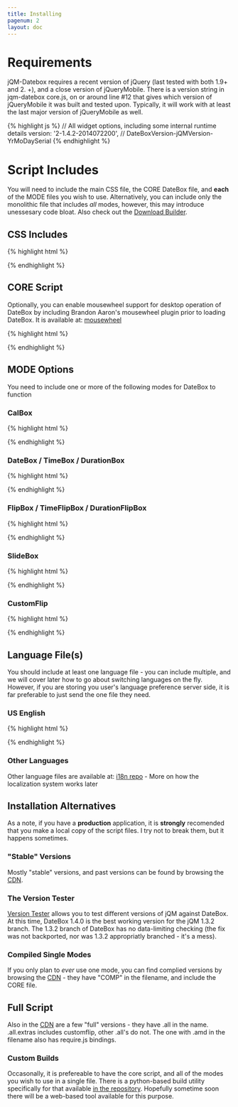 ```yaml
---
title: Installing
pagenum: 2
layout: doc
---
```


# Requirements

jQM-Datebox requires a recent version of jQuery (last tested with both 1.9+ and 2.
+), and a close version of jQueryMobile.  There is a version string in jqm-datebox
core.js, on or around line #12 that gives which version of jQueryMobile it was built
and tested upon.  Typically, it will work with at least the last major version of
jQueryMobile as well.

{% highlight js %}
// All widget options, including some internal runtime details
version: '2-1.4.2-2014072200', // DateBoxVersion-jQMVersion-YrMoDaySerial
{% endhighlight %}


# Script Includes

You will need to include the main CSS file, the CORE DateBox file, and **each**
of the MODE files you wish to use.  Alternatively, you can include only the monolithic file 
that includes *all* modes, however, this may introduce unessesary code bloat.  Also check out
the [Download Builder](../../builder/).

## CSS Includes

{% highlight html %}
<link rel="stylesheet" type="text/css" href="http://cdn.jtsage.com/datebox/latest/jqm-datebox.min.css">
{% endhighlight %}

## CORE Script

Optionally, you can enable mousewheel support for desktop operation of DateBox by
including Brandon Aaron's mousewheel plugin prior to loading DateBox. It is available
at: [mousewheel](https://github.com/brandonaaron/jquery-mousewheel)

{% highlight html %}
<script type="text/javascript" src="http://cdn.jtsage.com/datebox/latest/jqm-datebox.core.min.js"></script>
{% endhighlight %}

## MODE Options
You need to include one or more of the following modes for DateBox to function

### CalBox
{% highlight html %}
<script type="text/javascript" src="http://dev.jtsage.com/cdn/datebox/latest/jqm-datebox.mode.calbox.min.js"></script>
{% endhighlight %}

### DateBox / TimeBox / DurationBox
{% highlight html %}
<script type="text/javascript" src="http://dev.jtsage.com/cdn/datebox/latest/jqm-datebox.mode.datebox.min.js"></script>
{% endhighlight %}

### FlipBox / TimeFlipBox / DurationFlipBox
{% highlight html %}
<script type="text/javascript" src="http://dev.jtsage.com/cdn/datebox/latest/jqm-datebox.mode.flipbox.min.js"></script>
{% endhighlight %}

### SlideBox
{% highlight html %}
<script type="text/javascript" src="http://dev.jtsage.com/cdn/datebox/latest/jqm-datebox.mode.slidebox.min.js"></script>
{% endhighlight %}

### CustomFlip
{% highlight html %}
<script type="text/javascript" src="http://dev.jtsage.com/cdn/datebox/latest/jqm-datebox.mode.customflip.min.js"></script>
{% endhighlight %}
## Language File(s)

You should include at least one language file - you can include multiple, and we
will cover later how to go about switching languages on the fly.  However, if you
are storing you user's language preference server side, it is far preferable to just
send the one file they need.

### US English

{% highlight html %}
<script type="text/javascript" src="http://cdn.jtsage.com/datebox/i18n/jquery.mobile.datebox.i18n.en_US.utf8.js"></script>
{% endhighlight %}

### Other Languages
Other language files are available at: [i18n repo](http://cdn.jtsage.com/datebox/i18n) -
More on how the localization system works later


## Installation Alternatives
As a note, if you have a **production** application, it is **strongly** recomended
that you make a local copy of the script files.  I try not to break them, but it
happens sometimes.

### "Stable" Versions
Mostly "stable" versions, and past versions can be found by browsing the [CDN](http://cdn.jtsage.com/datebox/).

### The Version Tester
[Version Tester](../../version_test/) allows you to test different 
versions of jQM against DateBox.  At this time, DateBox 1.4.0 is the best working version for the
jQM 1.3.2 branch.  The 1.3.2 branch of DateBox has no data-limiting checking (the fix was not backported, nor
was 1.3.2 appropriatly branched - it's a mess).

### Compiled Single Modes
If you only plan to *ever* use one mode, you can find complied versions by browsing
the [CDN](http://cdn.jtsage.com/datebox/) - they have "COMP" in the filename, and
include the CORE file.

## Full Script
Also in the [CDN](http://cdn.jtsage.com/datebox/) are a few "full" versions - they have .all in the 
name.  .all.extras includes customflip, other .all's do not.  The one with .amd in the filename also
has require.js bindings.

### Custom Builds
Occasonally, it is prefereable to have the core script, and all of the modes you
wish to use in a single file.  There is a python-based build utility specifically
for that available [in the repository](https://github.com/jtsage/jquery-mobile-datebox/tree/master/build).
Hopefully sometime soon there will be a web-based tool available for this purpose.


